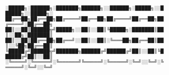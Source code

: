 ░█████╗░██████╗░███████╗██████╗░░██████╗░█████╗░░██████╗░░█████╗░
██╔══██╗██╔══██╗██╔════╝██╔══██╗██╔════╝██╔══██╗██╔════╝░██╔══██╗
██║░░██║██████╦╝█████╗░░██║░░██║╚█████╗░███████║██║░░██╗░███████║
██║░░██║██╔══██╗██╔══╝░░██║░░██║░╚═══██╗██╔══██║██║░░╚██╗██╔══██║
╚█████╔╝██████╦╝███████╗██████╔╝██████╔╝██║░░██║╚██████╔╝██║░░██║
░╚════╝░╚═════╝░╚══════╝╚═════╝░╚═════╝░╚═╝░░╚═╝░╚═════╝░╚═╝░░╚═╝
